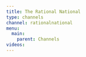 ```yaml
---
title: The Rational National
type: channels
channel: rationalnational
menu:
  main:
    parent: Channels
videos:
---
```

